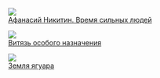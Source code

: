 ![](/books/adv_history/Кирилл%20Кириллов/Афанасий%20Никитин.%20Время%20сильных%20людей.jpg)  
[Афанасий Никитин. Время сильных людей](/books/adv_history/Кирилл%20Кириллов/Афанасий%20Никитин.%20Время%20сильных%20людей)

![](/books/adv_history/Кирилл%20Кириллов/Витязь%20особого%20назначения.jpg)  
[Витязь особого назначения](/books/adv_history/Кирилл%20Кириллов/Витязь%20особого%20назначения)

![](/books/adv_history/Кирилл%20Кириллов/Земля%20ягуара.jpg)  
[Земля ягуара](/books/adv_history/Кирилл%20Кириллов/Земля%20ягуара)
